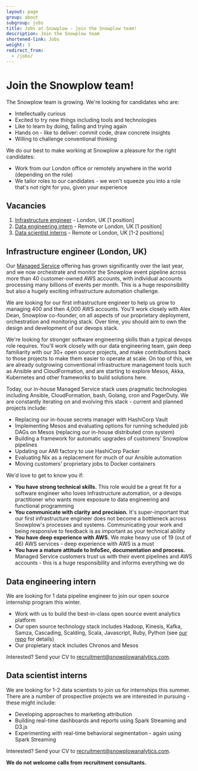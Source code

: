 ```yaml
---
layout: page
group: about
subgroup: jobs
title: Jobs at Snowplow - join the Snowplow team!
description: Join the Snowplow team
shortened-link: Jobs
weight: 3
redirect_from:
  - /jobs/
---
```


# Join the Snowplow team!

The Snowplow team is growing. We're looking for candidates who are:

* Intellectually curious
* Excited to try new things including tools and technologies  
* Like to learn by doing, failing and trying again
* Hands on - like to deliver: commit code, draw concrete insights
* Willing to challenge conventional thinking

We do our best to make working at Snowplow a pleasure for the right candidates:

* Work from our London office or remotely anywhere in the world (depending on the role)
* We tailor roles to our candidates - we won't squeeze you into a role that's not right for you, given your experience

## Vacancies

1. [Infrastructure engineer](#infra-engineer) - London, UK [1 position]
2. [Data engineering intern](#data-engineer-intern) - Remote or London, UK [1 position]
3. [Data scientist interns](#business-analyst-data-scientist) - Remote or London, UK [1-2 positions]


<h2 id="infra-engineer">Infrastructure engineer (London, UK)</h2>

Our [Managed Service](http://snowplowanalytics.com/get-started/) offering has grown significantly over the last year, and we now orchestrate and monitor the Snowplow event pipeline across more than 40 customer-owned AWS accounts, with individual accounts processing many billions of events per month. This is a huge responsibility but also a hugely exciting infrastructure automation challenge.

We are looking for our first infrastructure engineer to help us grow to managing 400 and then 4,000 AWS accounts. You'll work closely with Alex Dean, Snowplow co-founder, on all aspects of our proprietary deployment, orchestration and monitoring stack. Over time, you should aim to own the design and development of our devops stack.

We're looking for stronger software engineering skills than a typical devops role requires. You'll work closely with our data engineering team, gain deep familiarity with our 30+ open source projects, and make contributions back to those projects to make them easier to operate at scale. On top of this, we are already outgrowing conventional infrastructure management tools such as Ansible and CloudFormation, and are starting to explore Mesos, Akka, Kubernetes and other frameworks to build solutions here.

Today, our in-house Managed Service stack uses pragmatic technologies including Ansible, CloudFormation, bash, Golang, cron and PagerDuty. We are constantly iterating on and evolving this stack - current and planned projects include:

* Replacing our in-house secrets manager with HashiCorp Vault
* Implementing Mesos and evaluating options for running scheduled job DAGs on Mesos (replacing our in-house distributed cron system)
* Building a framework for automatic upgrades of customers' Snowplow pipelines
* Updating our AMI factory to use HashiCorp Packer
* Evaluating Nix as a replacement for much of our Ansible automation
* Moving customers' proprietary jobs to Docker containers

We'd love to get to know you if:

* **You have strong technical skills.** This role would be a great fit for a software engineer who loves infrastructure automation, or a devops practitioner who wants more exposure to data engineering and functional programming
* **You communicate with clarity and precision.** It's super-important that our first infrastructure engineer does not become a bottleneck across Snowplow's processes and systems. Communicating your work and being responsive to feedback is as important as your technical ability
* **You have deep experience with AWS.** We make heavy use of 19 (out of 46) AWS services - deep experience with AWS is a must
* **You have a mature attitude to InfoSec, documentation and process.** Managed Service customers trust us with their event pipelines and AWS accounts - this is a huge responsibility and informs everything we do

<h2 id="data-engineer-intern">Data engineering intern</h2>

We are looking for 1 data pipeline engineer to join our open source internship program this winter.

* Work with us to build the best-in-class open source event analytics platform
* Our open source technology stack includes Hadoop, Kinesis, Kafka, Samza, Cascading, Scalding, Scala, Javascript, Ruby, Python (see [our repo](https://github.com/snowplow) for details)
* Our propietary stack includes Chronos and Mesos

Interested? Send your CV to recruitment@snowplowanalytics.com.


<h2 id="business-analyst-data-scientist">Data scientist interns</h2>

We are looking for 1-2 data scientists to join us for internships this summer. There are a number of prospective projects we are interested in pursuing - these might include:

* Developing approaches to marketing attribution
* Building real-time dashboards and reports using Spark Streaming and D3.js
* Experimenting with real-time behavioral segmentation - again using Spark Streaming

Interested? Send your CV to recruitment@snowplowanalytics.com.

<strong>We do not welcome calls from recruitment consultants.</strong>


[summer-2015-blog-post]: /blog/2015/04/09/announcing-our-summer-internship-program/
